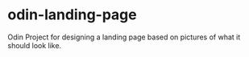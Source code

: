 # odin-landing-page
Odin Project for designing a landing page based on pictures of what it should look like. 
